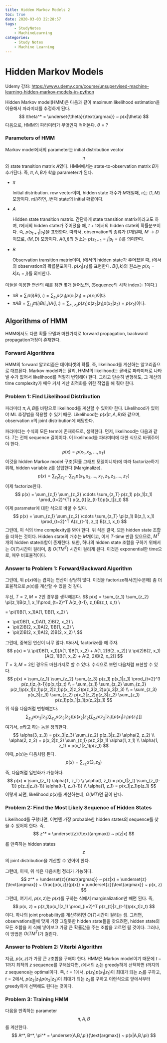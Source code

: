 ```yaml
---
title: Hidden Markov Models 2
toc: true
date: 2020-03-03 22:28:57
tags:
	- StudyNotes
	- MachineLearning
categories:
	- Study Notes
	- Machine Learning
---
```




# Hidden Markov Models



Udemy 강좌: https://www.udemy.com/course/unsupervised-machine-learning-hidden-markov-models-in-python



Hidden Markov model(HMM)은 다음과 같이 maximum likelihood estimation을 이용해서 파라미터를 추정하게 된다.
$$
\theta^* = \underset{\theta}{\text{argmax}} ~ p(x|\theta)
$$
다음으로, HMM의 파라미터가 무엇인지 적어본다. $\theta = ?$



### Parameters of HMM

Markov model에서의 parameter는 initial distribution vector $$\pi$$와 state transition matrix $A$였다. HMM에서는 state-to-observation matrix $B$가 추가된다. 즉, $\pi, A, B$가 학습 parameter가 된다.

- $\pi$

  Initial distribution. row vector이며, hidden state 개수가 $M$개일때, $\pi$는 $(1, M)$ 모양이다. $\pi(i)$하면, $i$번재 state의 initial 확률이다.

- $A$

  Hidden state transition matrix. 간단하게 state transition matrix이라고도 하며, $t$에서의 hidden state가 주어졌을 때, $t+1$에서의 hidden state의 확률분포이다. 즉, $p(s_{t+1}|s_t)$을 표현한다. 따라서, observation의 종류가 $D$개일때, $M \rightarrow D$이므로, $(M, D)$ 모양이다. $A(i, j)$의 원소는 $p(s_{t+1} = j | s_t = i)$를 의미한다.

- $B$

  Observation transition matrix이며, $t$에서의 hidden state가 주어졌을 때, $t$에서의 observation의 확률분포이다. $p(x_t|s_t)$를 표현한다. $B(j, k)$의 원소는 $p(x_t = k|s_t = j)$를 의미한다.

이들을 이용한 연산의 예를 잠깐 몇개 들어보면, (Sequence의 시작 index는 1이다.)

- $\pi B = \sum_i \pi(i) B(i,:) = \sum_{z_1} p(z_1)p(x_1|z_1) =  p(x_1)$이다.
- $\pi A B = \sum_{i,j} \pi(i) B(i,j) A(j,:) = \sum_{z_1, z_2} p(z_1)p(z_2|z_1)p(x_2|z_2) = p(x_2)$이다.



## Algorithms of HMM

HMM에서도 다른 확률 모델과 마찬가지로 forward propagation, backward propagation과정이 존재한다.



### Forward Algorithms

HMM의 forward 알고리즘은 데이터셋의 확률, 즉, likelihood를 계산하는 알고리즘으로 대표된다. Markov model과는 달리, HMM의 likelihood는 곧바로 파라미터로 나타낼 수가 없어서 likelihood를 적절히 변형해야 한다. 그리고 단순히 변형해도, 그 계산의 time complexity가 매우 커서 계산 최적화를 위한 작업을 해 줘야 한다.



### Problem 1: Find Likelihood Distribution

파라미터 $\pi, A, B$를 바탕으로 likelihood를 계산할 수 있어야 한다. Likelihood가 있어야 ML 추정법을 적용할 수 있기 때문. Likelihood는 $p(x|\pi, A,B)$와 같으며, observation $x$의 joint distribution에 해당한다.

파라미터는 수식의 모든 term에 존재하므로, 생략한다. 먼저, likelihood는 다음과 같다. $T$는 전체 sequence 길이이다. 이 likelihood를 파라미터에 대한 식으로 바꿔주어야 한다.
$$
p(x) = p(x_1, x_2, ..., x_T)
$$
이것을 hidden Markov model 구조(확률 그래프 모델이니까)에 따라 factorize하기 위해, hidden variable $z$를 삽입한다 (Marginalize).
$$
p(x) = \sum_{z_1} \sum_{z_2} \cdots \sum_{z_T}p(x_1, x_2, ..., x_T, z_1, z_2, ..., z_T)
$$
이제 factorize한다.
$$
p(x) = \sum_{z_1} \sum_{z_2} \cdots \sum_{z_T} p(z_1) p(x_1|z_1) \prod_{t=2}^{T} p(z_{t}|z_{t-1})p(x_t|z_t)
$$
이제 parameter에 대한 식으로 바꿀 수 있다.
$$
p(x) = \sum_{z_1} \sum_{z_2} \cdots \sum_{z_T} \pi(z_1) B(z_1, x_1) \prod_{t=2}^T A(z_{t-1}, z_t) B(z_t, x_t)
$$
그런데, 이 식의 time complexity를 봐야 한다. 위 식은 결국, 모든 hidden state 조합을 더하는 것이다. Hidden state의 개수는 $M$개이고, 이게 $T$-time 만큼 있으므로, $M^T$개의 hidden state조합이 존재한다. 또한, 하나의 hidden state 조합을 구하기 위해서는 $O(T)$시간이 걸리며, 총 $O(TM^T)$ 시간이 걸리게 된다. 이것은 exponential한 time으로, 매우 비효율적이다.



### Answer to Problem 1: Forward/Backward Algorithm

그런데, 위 $p(x)$에는 겹치는 연산이 상당히 많다. 이것을 factorize해서(인수분해) 좀 더 효율적으로 $p(x)$를 계산할 수 있을 것 같다.

우선, $T=2, M=2$인 경우를 생각해본다.
$$
p(x) = \sum_{z_1} \sum_{z_2} \pi(z_1)B(z_1, x_1)\prod_{t=2}^T A(z_{t-1}, z_t)B(z_t, x_t) \\

= \pi(1)B(1, x_1)A(1, 1)B(1, x_2) \\
+ \pi(1)B(1, x_1)A(1, 2)B(2, x_2) \\
+ \pi(2)B(2, x_1)A(2, 1)B(1, x_2) \\
+ \pi(2)B(2, x_1)A(2, 2)B(2, x_2) \\
$$

그런데, 중복된 연산이 너무 많다. 따라서, factorize를 해 주자.
$$
p(x) = \\
\pi(1)B(1, x_1)[A(1, 1)B(1, x_2) + A(1, 2)B(2, x_2)] \\
\pi(2)B(2, x_1)[A(2, 1)B(1, x_2) + A(2, 2)B(2, x_2)]
$$
$T=3, M=2$인 경우도 마찬가지로 할 수 있다. 수식으로 보면 다음처럼 표현할 수 있다.
$$
p(x) = \sum_{z_1} \sum_{z_2} \sum_{z_3} p(z_1) p(x_1|z_1) \prod_{t=2}^3 p(z_t|z_{t-1})p(x_t|z_t) \\
= \sum_{z_1} \sum_{z_2} \sum_{z_3} p(z_1)p(x_1|z_1)p(z_2|z_1)p(x_2|z_2)p(z_3|z_2)p(x_3|z_3) \\
= \sum_{z_3} p(x_3|z_3) \sum_{z_2} p(x_2|z_2)p(z_3|z_2) \sum_{z_1} p(z_1)p(x_1|z_1)p(z_2|z_1)
$$
위 식을 다음처럼 변형해본다.
$$
\sum_{z_3} p(x_3|z_3) \sum_{z_2} p(z_3|z_2) [p(x_2|z_2) \sum_{z_1} p(z_2|z_1)[p(x_1|z_1) p(z_1)]]
$$
여기서, $\alpha$라고 하는 놈을 정의한다.
$$
\alpha(3, z_3) = p(x_3|z_3) \sum_{z_2} p(z_3|z_2) \alpha(2, z_2) \\
\alpha(2, z_2) = p(x_2|z_2) \sum_{z_1} p(z_2|z_1) \alpha(1, z_1) \\
\alpha(1, z_1) = p(x_1|z_1)p(z_1)
$$
이때, $p(x)$는 다음처럼 된다.
$$
p(x) = \sum_{z_3}\alpha(3, z_3)
$$
즉, 다음처럼 일반화가 가능하다.
$$
p(x) = \sum_{z_T} \alpha(T, z_T) \\
\alpha(t, z_t) = p(x_t|z_t) \sum_{z_{t-1}} p(z_t|z_{t-1}) \alpha(t-1, z_{t-1}) \\
\alpha(1, z_1) = p(x_1|z_1)p(z_1)
$$
이렇게 되면, likelihood $p(x)$를 계산하는데, $O(MT)$면 끝이 난다.






### Problem 2: Find the Most Likely Sequence of Hidden States

Likelihood를 구했다면, 이번엔 가장 probable한 hidden states의 sequence를 찾을 수 있어야 한다. 즉,
$$
z^* = \underset{z}{\text{argmax}} ~ p(z|x)
$$

를 만족하는 hidden states $$z$$의 joint distribution을 계산할 수 있어야 한다.

그런데, 이때, 위 식은 다음처럼 정리가 가능하다.
$$
z^* = \underset{z}{\text{argmax}} ~ p(z|x) = \underset{z}{\text{argmax}} ~ \frac{p(x,z)}{p(x)} = \underset{z}{\text{argmax}} ~ p(x, z)
$$
그런데, 여기서, $p(x, z)$는 $p(x)$를 구하는 식에서 marginalization만 빼면 된다. 즉,
$$
p(x, z) = p(z_1)p(x_1|z_1) \prod_{i=2}^T p(z_{t}|z_{t-1})p(x_t|z_t)
$$
이다. 하나의 joint probability를 계산하려면 $O(T)$시간이 걸리는 셈. 그러면, observations들에 맞게 가장 그럴듯한 hidden state들을 찾으려면, hidden state의 모든 조합을 저 식에 넣어보고 가장 큰 확률값을 주는 조합을 고르면 될 것이다. 그러나, 이 방법은 $O(TM^T)$가 걸린다.



### Answer to Problem 2: Viterbi Algorithm

지금, $p(x, z)$가 가장 큰 $z$조합을 구해야 한다. HMM은 Markov model이기 때문에 $t-1$까지 최적의 $z$ sequence를 구해놨다면, $t$에서의 $z_t$는 greedy하게 선택하면 $t$까지의 $z$ sequence는 optimal이다. 즉, $t=1$에서, $p(z_1)p(x_1|z_1)$이 최대가 되는 $z_1$를 구하고, $t=2$에서, $p(z_2|z_1)p(x_2|z_2)$이 최대가 되는 $z_2$를 구하고 이런식으로 앞에서부터 greedy하게 선택해도 된다는 것이다.








### Problem 3: Training HMM

다음을 만족하는 parameter $$\pi, A, B$$를 계산한다.
$$
A^*, B^*, \pi^* = \underset{A,B,\pi}{\text{argmax}} ~ p(x|A,B,\pi)
$$
